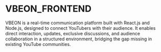 # VBEON_FRONTEND
VBEON is a real-time communication platform built with React.js and Node.js, designed to connect YouTubers with their audience. It enables direct interaction, updates, exclusive discussions, and audience collaboration in a structured environment, bridging the gap missing in existing YouTube communities.
